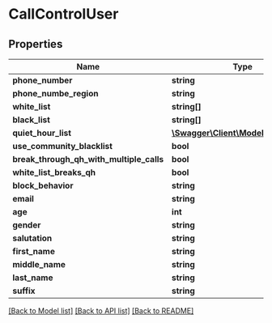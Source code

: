 # CallControlUser

## Properties
Name | Type | Description | Notes
------------ | ------------- | ------------- | -------------
**phone_number** | **string** |  | [optional] 
**phone_numbe_region** | **string** |  | [optional] 
**white_list** | **string[]** |  | [optional] 
**black_list** | **string[]** |  | [optional] 
**quiet_hour_list** | [**\Swagger\Client\Model\QuietHour[]**](QuietHour.md) |  | [optional] 
**use_community_blacklist** | **bool** |  | [optional] 
**break_through_qh_with_multiple_calls** | **bool** |  | [optional] 
**white_list_breaks_qh** | **bool** |  | [optional] 
**block_behavior** | **string** |  | [optional] 
**email** | **string** |  | [optional] 
**age** | **int** |  | [optional] 
**gender** | **string** |  | [optional] 
**salutation** | **string** |  | [optional] 
**first_name** | **string** |  | [optional] 
**middle_name** | **string** |  | [optional] 
**last_name** | **string** |  | [optional] 
**suffix** | **string** |  | [optional] 

[[Back to Model list]](../README.md#documentation-for-models) [[Back to API list]](../README.md#documentation-for-api-endpoints) [[Back to README]](../README.md)



